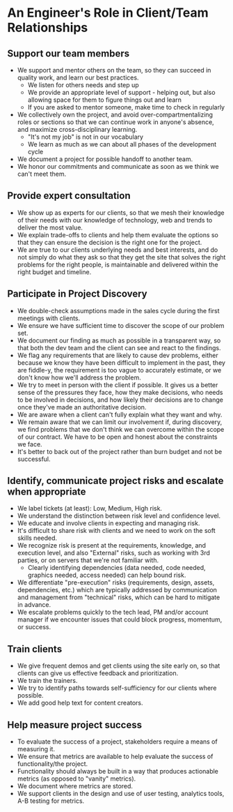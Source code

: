 # An Engineer's Role in Client/Team Relationships

## Support our team members

*   We support and mentor others on the team, so they can succeed in quality work, and learn our best practices.
    *   We listen for others needs and step up
    *   We provide an appropriate level of support - helping out, but also allowing space for them to figure things out and learn
    *   If you are asked to mentor someone, make time to check in regularly
*   We collectively own the project, and avoid over-compartmentalizing roles or sections so that we can continue work in anyone's absence, and maximize cross-disciplinary learning.
    *   "It's not my job" is not in our vocabulary
    *   We learn as much as we can about all phases of the development cycle
*   We document a project for possible handoff to another team.
*   We honor our commitments and communicate as soon as we think we can't meet them.

## Provide expert consultation

*   We show up as experts for our clients, so that we mesh their knowledge of their needs with our knowledge of technology, web and trends to deliver the most value.
*   We explain trade-offs to clients and help them evaluate the options so that they can ensure the decision is the right one for the project.
*   We are true to our clients underlying needs and best interests, and do not simply do what they ask so that they get the site that solves the right problems for the right people, is maintainable and delivered within the right budget and timeline.

## Participate in Project Discovery

*   We double-check assumptions made in the sales cycle during the first meetings with clients.
*   We ensure we have sufficient time to discover the scope of our problem set.
*   We document our finding as much as possible in a transparent way, so that both the dev team and the client can see and react to the findings.
*   We flag any requirements that are likely to cause dev problems, either because we know they have been difficult to implement in the past, they are fiddle-y, the requirement is too vague to accurately estimate, or we don't know how we'll address the problem.
*   We try to meet in person with the client if possible. It gives us a better sense of the pressures they face, how they make decisions, who needs to be involved in decisions, and how likely their decisions are to change once they've made an authoritative decision.
*   We are aware when a client can't fully explain what they want and why.
*   We remain aware that we can limit our involvement if, during discovery, we find problems that we don't think we can overcome within the scope of our contract. We have to be open and honest about the constraints we face.
*   It's better to back out of the project rather than burn budget and not be successful.

## Identify, communicate project risks and escalate when appropriate

*   We label tickets (at least): Low, Medium, High risk.
*   We understand the distinction between risk level and confidence level.
*   We educate and involve clients in expecting and managing risk.
*   It's difficult to share risk with clients and we need to work on the soft skills needed.
*   We recognize risk is present at the requirements, knowledge, and execution level, and also "External" risks, such as working with 3rd parties, or on servers that we're not familiar with.
    *   Clearly identifying dependencies (data needed, code needed, graphics needed, access needed) can help bound risk.
*   We differentiate "pre-execution" risks (requirements, design, assets, dependencies, etc.) which are typically addressed by communication and management from "technical" risks, which can be hard to mitigate in advance.
*   We escalate problems quickly to the tech lead, PM and/or account manager if we encounter issues that could block progress, momentum, or success.

## Train clients

*   We give frequent demos and get clients using the site early on, so that clients can give us effective feedback and prioritization.
*   We train the trainers.
*   We try to identify paths towards self-sufficiency for our clients where possible.
*   We add good help text for content creators.

## Help measure project success

*   To evaluate the success of a project, stakeholders require a means of measuring it.
*   We ensure that metrics are available to help evaluate the success of functionality/the project.
*   Functionality should always be built in a way that produces actionable metrics (as opposed to "vanity" metrics).
*   We document where metrics are stored.
*   We support clients in the design and use of user testing, analytics tools, A-B testing for metrics.
